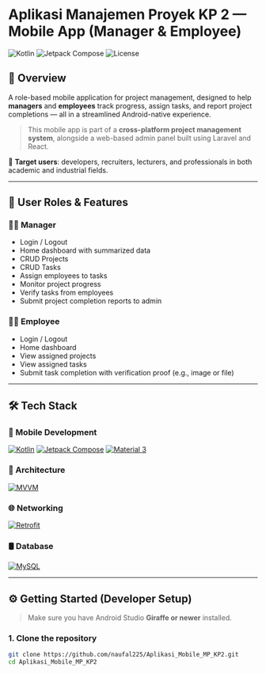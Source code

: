 # Aplikasi Manajemen Proyek KP 2 — Mobile App (Manager & Employee)

![Kotlin](https://img.shields.io/badge/language-Kotlin-purple?logo=kotlin&logoColor=white)
![Jetpack Compose](https://img.shields.io/badge/UI-Jetpack%20Compose-00C4B3?logo=android&logoColor=white)
![License](https://img.shields.io/badge/license-MIT-green)

## 🚀 Overview

A role-based mobile application for project management, designed to help **managers** and **employees** track progress, assign tasks, and report project completions — all in a streamlined Android-native experience.

> This mobile app is part of a **cross-platform project management system**, alongside a web-based admin panel built using Laravel and React.

🎯 **Target users**: developers, recruiters, lecturers, and professionals in both academic and industrial fields.

---

## 👥 User Roles & Features

### 🧑‍💼 Manager
- Login / Logout
- Home dashboard with summarized data
- CRUD Projects
- CRUD Tasks
- Assign employees to tasks
- Monitor project progress
- Verify tasks from employees
- Submit project completion reports to admin

### 👨‍🔧 Employee
- Login / Logout
- Home dashboard
- View assigned projects
- View assigned tasks
- Submit task completion with verification proof (e.g., image or file)

---

## 🛠️ Tech Stack

### 📱 Mobile Development
[![Kotlin](https://img.shields.io/badge/Kotlin-Android%20Language-purple?logo=kotlin&logoColor=white)](https://kotlinlang.org)
[![Jetpack Compose](https://img.shields.io/badge/Jetpack%20Compose-Declarative%20UI-00C4B3?logo=android&logoColor=white)](https://developer.android.com/jetpack/compose)
[![Material 3](https://img.shields.io/badge/Material%20You-Android%20UI-blue?logo=materialdesign&logoColor=white)](https://m3.material.io/)

### 🧠 Architecture
[![MVVM](https://img.shields.io/badge/MVVM-Architecture-green)](https://developer.android.com/jetpack/guide)

### 🌐 Networking
[![Retrofit](https://img.shields.io/badge/Retrofit-HTTP%20Client-yellow?logo=android&logoColor=white)](https://square.github.io/retrofit/)

### 🛢️ Database
[![MySQL](https://img.shields.io/badge/MySQL-Backend%20DB-orange?logo=mysql&logoColor=white)](https://www.mysql.com)

---

## ⚙️ Getting Started (Developer Setup)

> Make sure you have Android Studio **Giraffe or newer** installed.

### 1. Clone the repository
```bash
git clone https://github.com/naufal225/Aplikasi_Mobile_MP_KP2.git
cd Aplikasi_Mobile_MP_KP2
```

